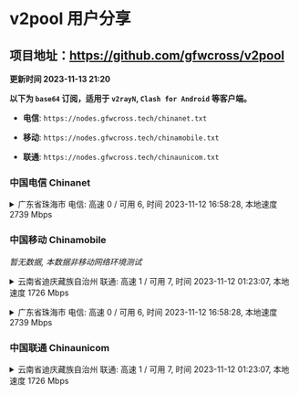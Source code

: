 # v2pool 用户分享
## 项目地址：<https://github.com/gfwcross/v2pool>
**更新时间 2023-11-13 21:20**


**以下为 `base64` 订阅，适用于 `v2rayN`, `Clash for Android` 等客户端。**

- **电信**: `https://nodes.gfwcross.tech/chinanet.txt`

- **移动**: `https://nodes.gfwcross.tech/chinamobile.txt`

- **联通**: `https://nodes.gfwcross.tech/chinaunicom.txt`


### 中国电信 Chinanet
<details><summary>广东省珠海市 电信: 高速 0 / 可用 6, 时间 2023-11-12 16:58:28, 本地速度 2739 Mbps</summary><p>可用节点订阅：https://transfer.sh/w5wqBNWFGM/running.txt<br>高速节点订阅：https://transfer.sh/W8jtmzaYUb/good.txt<br>低延迟节点订阅：https://transfer.sh/Bg3OHNofRk/low_delay.txt</p></details>
<p></p>

### 中国移动 Chinamobile
<i>暂无数据, 本数据非移动网络环境测试</i>
<details><summary>云南省迪庆藏族自治州 联通: 高速 1 / 可用 7, 时间 2023-11-12 01:23:07, 本地速度 1726 Mbps</summary><p>可用节点订阅：https://transfer.sh/zF5G02Q8ww/running.txt<br>高速节点订阅：https://transfer.sh/k5elNtJFQa/good.txt<br>低延迟节点订阅：https://transfer.sh/RLgOKYYE7Y/low_delay.txt</p></details>
<p></p><details><summary>广东省珠海市 电信: 高速 0 / 可用 6, 时间 2023-11-12 16:58:28, 本地速度 2739 Mbps</summary><p>可用节点订阅：https://transfer.sh/w5wqBNWFGM/running.txt<br>高速节点订阅：https://transfer.sh/W8jtmzaYUb/good.txt<br>低延迟节点订阅：https://transfer.sh/Bg3OHNofRk/low_delay.txt</p></details>
<p></p>

### 中国联通 Chinaunicom
<details><summary>云南省迪庆藏族自治州 联通: 高速 1 / 可用 7, 时间 2023-11-12 01:23:07, 本地速度 1726 Mbps</summary><p>可用节点订阅：https://transfer.sh/zF5G02Q8ww/running.txt<br>高速节点订阅：https://transfer.sh/k5elNtJFQa/good.txt<br>低延迟节点订阅：https://transfer.sh/RLgOKYYE7Y/low_delay.txt</p></details>
<p></p>